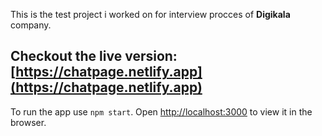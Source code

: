 This is the test project i worked on for interview procces of __Digikala__ company.

Checkout the live version: [https://chatpage.netlify.app](https://chatpage.netlify.app)
---

To run the app use `npm start`.
Open [http://localhost:3000](http://localhost:3000) to view it in the browser.
